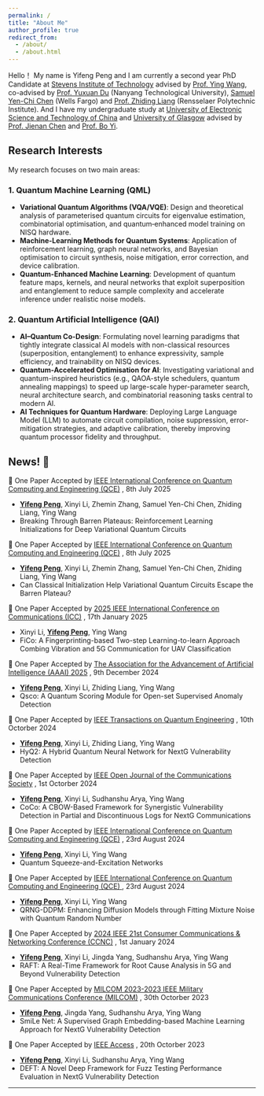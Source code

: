 ```yaml
---
permalink: /
title: "About Me"
author_profile: true
redirect_from: 
  - /about/
  - /about.html
---
```


Hello！ My name is Yifeng Peng and I am currently a second year PhD Candidate at [Stevens Institute of Technology](https://www.stevens.edu/) advised by [Prof. Ying Wang](https://www.stevens.edu/profile/ywang6), co-advised by [Prof. Yuxuan Du](https://yuxuan-du.github.io/) (Nanyang Technological University), [Samuel Yen-Chi Chen](https://www.sycchen.com/home) (Wells Fargo) and [Prof. Zhiding Liang](https://www.innovationadvancedlab.com/) (Rensselaer Polytechnic Institute). And I have my undergraduate study at [University of Electronic Science and Technology of China](https://en.uestc.edu.cn/) and [University of Glasgow](https://www.gla.ac.uk/) advised by [Prof. Jienan Chen](https://scholar.google.ca/citations?user=uAkKmZUAAAAJ&hl=en&oi=ao) and [Prof. Bo Yi](https://faculty.uestc.edu.cn/yibo/en/index.htm).

## Research Interests <i class="fas fa-flask"></i>

My research focuses on two main areas:

### 1. Quantum Machine Learning (QML) <i class="fas fa-atom"></i>
- **Variational Quantum Algorithms (VQA/VQE)**: Design and theoretical analysis of parameterised quantum circuits for eigenvalue estimation, combinatorial optimisation, and quantum‐enhanced model training on NISQ hardware.
- **Machine-Learning Methods for Quantum Systems**: Application of reinforcement learning, graph neural networks, and Bayesian optimisation to circuit synthesis, noise mitigation, error correction, and device calibration.
- **Quantum-Enhanced Machine Learning**:  Development of quantum feature maps, kernels, and neural networks that exploit superposition and entanglement to reduce sample complexity and accelerate inference under realistic noise models.

### 2. Quantum Artificial Intelligence (QAI) <i class="fas fa-brain"></i>
- **AI–Quantum Co-Design**: Formulating novel learning paradigms that tightly integrate classical AI models with non-classical resources (superposition, entanglement) to enhance expressivity, sample efficiency, and trainability on NISQ devices.
- **Quantum-Accelerated Optimisation for AI**: Investigating variational and quantum-inspired heuristics (e.g., QAOA-style schedulers, quantum annealing mappings) to speed up large-scale hyper-parameter search, neural architecture search, and combinatorial reasoning tasks central to modern AI.
- **AI Techniques for Quantum Hardware**: Deploying Large Language Model (LLM) to automate circuit compilation, noise suppression, error-mitigation strategies, and adaptive calibration, thereby improving quantum processor fidelity and throughput.

## News! :dart:
:triangular_flag_on_post: One Paper Accepted by [IEEE International Conference on Quantum Computing and Engineering (QCE)](https://qce.quantum.ieee.org/2025/) , 8th July 2025
- <u><b>Yifeng Peng</b></u>, Xinyi Li, Zhemin Zhang, Samuel Yen-Chi Chen, Zhiding Liang, Ying Wang
- Breaking Through Barren Plateaus: Reinforcement Learning Initializations for Deep Variational Quantum Circuits

:triangular_flag_on_post: One Paper Accepted by [IEEE International Conference on Quantum Computing and Engineering (QCE)](https://qce.quantum.ieee.org/2025/) , 8th July 2025
- <u><b>Yifeng Peng</b></u>, Xinyi Li, Zhemin Zhang, Samuel Yen-Chi Chen, Zhiding Liang, Ying Wang
- Can Classical Initialization Help Variational Quantum Circuits Escape the Barren Plateau?
  
:triangular_flag_on_post: One Paper Accepted by [2025 IEEE International Conference on Communications (ICC)](https://icc2025.ieee-icc.org/) , 17th January 2025
- Xinyi Li, <u><b>Yifeng Peng</b></u>, Ying Wang
- FiCo: A Fingerprinting-based Two-step Learning-to-learn Approach Combing Vibration and 5G Communication for UAV Classification

:triangular_flag_on_post: One Paper Accepted by [The Association for the Advancement of Artificial Intelligence (AAAI) 2025](https://aaai.org/) , 9th December 2024
- <u><b>Yifeng Peng</b></u>, Xinyi Li, Zhiding Liang, Ying Wang
- Qsco: A Quantum Scoring Module for Open-set Supervised Anomaly Detection

:triangular_flag_on_post: One Paper Accepted by [IEEE Transactions on Quantum Engineering](https://ieeexplore.ieee.org/xpl/RecentIssue.jsp?punumber=8924785) , 10th Octorber 2024
- <u><b>Yifeng Peng</b></u>, Xinyi Li, Zhiding Liang, Ying Wang
- HyQ2: A Hybrid Quantum Neural Network for NextG Vulnerability Detection

:triangular_flag_on_post: One Paper Accepted by [IEEE Open Journal of the Communications Society](https://ieeexplore.ieee.org/xpl/RecentIssue.jsp?punumber=8782661) , 1st Octorber 2024
- <u><b>Yifeng Peng</b></u>, Xinyi Li, Sudhanshu Arya, Ying Wang
- CoCo: A CBOW-Based Framework for Synergistic Vulnerability Detection in Partial and Discontinuous Logs for NextG Communications

:triangular_flag_on_post: One Paper Accepted by [IEEE International Conference on Quantum Computing and Engineering (QCE)](https://qce.quantum.ieee.org/2024/) , 23rd August 2024
- <u><b>Yifeng Peng</b></u>, Xinyi Li, Ying Wang
- Quantum Squeeze-and-Excitation Networks

:triangular_flag_on_post: One Paper Accepted by [IEEE International Conference on Quantum Computing and Engineering (QCE) ](https://qce.quantum.ieee.org/2024/) , 23rd August 2024
- <u><b>Yifeng Peng</b></u>, Xinyi Li, Ying Wang
- QRNG-DDPM: Enhancing Diffusion Models through Fitting Mixture Noise with Quantum Random Number

:triangular_flag_on_post: One Paper Accepted by [2024 IEEE 21st Consumer Communications & Networking Conference (CCNC)](https://ccnc2024.ieee-ccnc.org/) , 1st January 2024
- <u><b>Yifeng Peng</b></u>, Xinyi Li, Jingda Yang, Sudhanshu Arya, Ying Wang
- RAFT: A Real-Time Framework for Root Cause Analysis in 5G and Beyond Vulnerability Detection
  
:triangular_flag_on_post: One Paper Accepted by [MILCOM 2023-2023 IEEE Military Communications Conference (MILCOM)](https://milcom2023.milcom.org/) , 30th Octorber 2023
- <u><b>Yifeng Peng</b></u>, Jingda Yang, Sudhanshu Arya, Ying Wang
- SmiLe Net: A Supervised Graph Embedding-based Machine Learning Approach for NextG Vulnerability Detection


:triangular_flag_on_post: One Paper Accepted by [IEEE Access](https://ieeeaccess.ieee.org/) , 20th Octorber 2023
- <u><b>Yifeng Peng</b></u>, Xinyi Li, Sudhanshu Arya, Ying Wang
- DEFT: A Novel Deep Framework for Fuzz Testing Performance Evaluation in NextG Vulnerability Detection


<hr>
  
<script type='text/javascript' id='clustrmaps' src='//cdn.clustrmaps.com/map_v2.js?cl=ffffff&w=250&t=n&d=dechcSMjaGO07G6CymH4u-Bg05CWw8GLJyjQW_JhEZg'></script>
